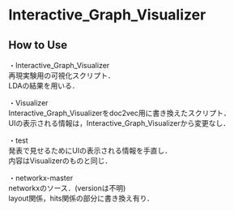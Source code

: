 # Interactive_Graph_Visualizer

## How to Use
・Interactive_Graph_Visualizer  
再現実験用の可視化スクリプト．  
LDAの結果を用いる．  

・Visualizer  
Interactive_Graph_Visualizerをdoc2vec用に書き換えたスクリプト．  
UIの表示される情報は，Interactive_Graph_Visualizerから変更なし．  

・test  
発表で見せるためにUIの表示される情報を手直し．  
内容はVisualizerのものと同じ．  

・networkx-master  
networkxのソース．(versionは不明)  
layout関係，hits関係の部分に書き換え有り．  
